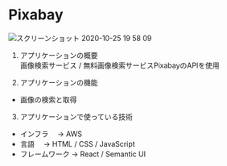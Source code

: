 # Pixabay
![スクリーンショット 2020-10-25 19 58 09](https://user-images.githubusercontent.com/63440102/97109413-6b309f00-1716-11eb-8c38-c377e8a3cd5f.png)


1. アプリケーションの概要  
画像検索サービス  /  無料画像検索サービスPixabayのAPIを使用

2. アプリケーションの機能
* 画像の検索と取得

3. アプリケーションで使っている技術
* インフラ　      →   AWS
* 言語　          →   HTML / CSS / JavaScript 
* フレームワーク  →   React / Semantic UI
